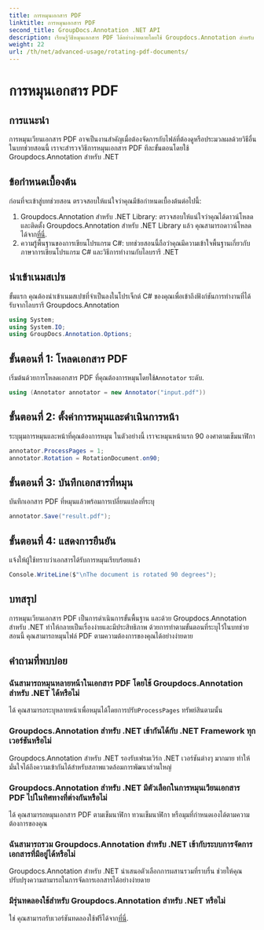 ```yaml
---
title: การหมุนเอกสาร PDF
linktitle: การหมุนเอกสาร PDF
second_title: GroupDocs.Annotation .NET API
description: เรียนรู้วิธีหมุนเอกสาร PDF ได้อย่างง่ายดายโดยใช้ Groupdocs.Annotation สำหรับ .NET ปรับปรุงประสิทธิภาพการจัดการเอกสาร
weight: 22
url: /th/net/advanced-usage/rotating-pdf-documents/
---
```


# การหมุนเอกสาร PDF

## การแนะนำ
การหมุนเวียนเอกสาร PDF อาจเป็นงานสำคัญเมื่อต้องจัดการกับไฟล์ที่ต้องดูหรือประมวลผลด้วยวิธีอื่น ในบทช่วยสอนนี้ เราจะสำรวจวิธีการหมุนเอกสาร PDF ทีละขั้นตอนโดยใช้ Groupdocs.Annotation สำหรับ .NET
## ข้อกำหนดเบื้องต้น
ก่อนที่จะเข้าสู่บทช่วยสอน ตรวจสอบให้แน่ใจว่าคุณมีข้อกำหนดเบื้องต้นต่อไปนี้:
1.  Groupdocs.Annotation สำหรับ .NET Library: ตรวจสอบให้แน่ใจว่าคุณได้ดาวน์โหลดและติดตั้ง Groupdocs.Annotation สำหรับ .NET Library แล้ว คุณสามารถดาวน์โหลดได้จาก[ที่นี่](https://releases.groupdocs.com/annotation/net/).
2. ความรู้พื้นฐานของการเขียนโปรแกรม C#: บทช่วยสอนนี้ถือว่าคุณมีความเข้าใจพื้นฐานเกี่ยวกับภาษาการเขียนโปรแกรม C# และวิธีการทำงานกับไลบรารี .NET

## นำเข้าเนมสเปซ
ขั้นแรก คุณต้องนำเข้าเนมสเปซที่จำเป็นลงในโปรเจ็กต์ C# ของคุณเพื่อเข้าถึงฟังก์ชันการทำงานที่ได้รับจากไลบรารี Groupdocs.Annotation
```csharp
using System;
using System.IO;
using GroupDocs.Annotation.Options;
```
## ขั้นตอนที่ 1: โหลดเอกสาร PDF
 เริ่มต้นด้วยการโหลดเอกสาร PDF ที่คุณต้องการหมุนโดยใช้`Annotator` ระดับ.
```csharp
using (Annotator annotator = new Annotator("input.pdf"))
```
## ขั้นตอนที่ 2: ตั้งค่าการหมุนและดำเนินการหน้า
ระบุมุมการหมุนและหน้าที่คุณต้องการหมุน ในตัวอย่างนี้ เราจะหมุนหน้าแรก 90 องศาตามเข็มนาฬิกา
```csharp
annotator.ProcessPages = 1;
annotator.Rotation = RotationDocument.on90;
```
## ขั้นตอนที่ 3: บันทึกเอกสารที่หมุน
บันทึกเอกสาร PDF ที่หมุนแล้วพร้อมการเปลี่ยนแปลงที่ระบุ
```csharp
annotator.Save("result.pdf");
```
## ขั้นตอนที่ 4: แสดงการยืนยัน
แจ้งให้ผู้ใช้ทราบว่าเอกสารได้รับการหมุนเรียบร้อยแล้ว
```csharp
Console.WriteLine($"\nThe document is rotated 90 degrees");
```

## บทสรุป
การหมุนเวียนเอกสาร PDF เป็นการดำเนินการขั้นพื้นฐาน และด้วย Groupdocs.Annotation สำหรับ .NET ทำให้กลายเป็นเรื่องง่ายและมีประสิทธิภาพ ด้วยการทำตามขั้นตอนที่ระบุไว้ในบทช่วยสอนนี้ คุณสามารถหมุนไฟล์ PDF ตามความต้องการของคุณได้อย่างง่ายดาย
## คำถามที่พบบ่อย
### ฉันสามารถหมุนหลายหน้าในเอกสาร PDF โดยใช้ Groupdocs.Annotation สำหรับ .NET ได้หรือไม่
 ได้ คุณสามารถระบุหลายหน้าเพื่อหมุนได้โดยการปรับ`ProcessPages` ทรัพย์สินตามนั้น
### Groupdocs.Annotation สำหรับ .NET เข้ากันได้กับ .NET Framework ทุกเวอร์ชันหรือไม่
Groupdocs.Annotation สำหรับ .NET รองรับเฟรมเวิร์ก .NET เวอร์ชันต่างๆ มากมาย ทำให้มั่นใจได้ถึงความเข้ากันได้สำหรับสภาพแวดล้อมการพัฒนาส่วนใหญ่
### Groupdocs.Annotation สำหรับ .NET มีตัวเลือกในการหมุนเวียนเอกสาร PDF ไปในทิศทางที่ต่างกันหรือไม่
ได้ คุณสามารถหมุนเอกสาร PDF ตามเข็มนาฬิกา ทวนเข็มนาฬิกา หรือมุมที่กำหนดเองได้ตามความต้องการของคุณ
### ฉันสามารถรวม Groupdocs.Annotation สำหรับ .NET เข้ากับระบบการจัดการเอกสารที่มีอยู่ได้หรือไม่
Groupdocs.Annotation สำหรับ .NET นำเสนอตัวเลือกการผสานรวมที่ราบรื่น ช่วยให้คุณปรับปรุงความสามารถในการจัดการเอกสารได้อย่างง่ายดาย
### มีรุ่นทดลองใช้สำหรับ Groupdocs.Annotation สำหรับ .NET หรือไม่
 ใช่ คุณสามารถรับเวอร์ชันทดลองใช้ฟรีได้จาก[ที่นี่](https://releases.groupdocs.com/).